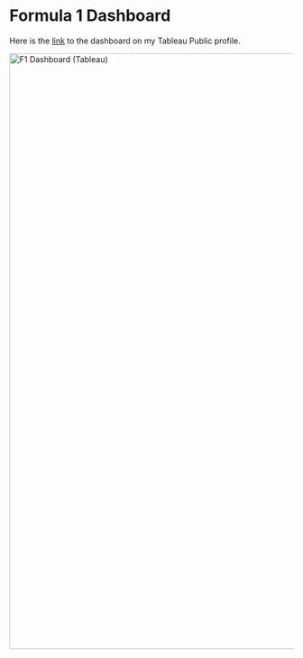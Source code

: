 <h1>Formula 1 Dashboard</h1>

Here is the [link]([https://public.tableau.com/app/profile/chase.boykin4104/viz/Formula1Dashboard_16964536673700/Formula1Dashboard#1]) to the dashboard on my Tableau Public profile.

<img width="1056" alt="F1 Dashboard (Tableau)" src="https://github.com/chaseboykin/SQL-and-Data-Visualization-Project/assets/140556718/5822c39e-4c41-4dd0-9d93-e2cdd974c15d">
